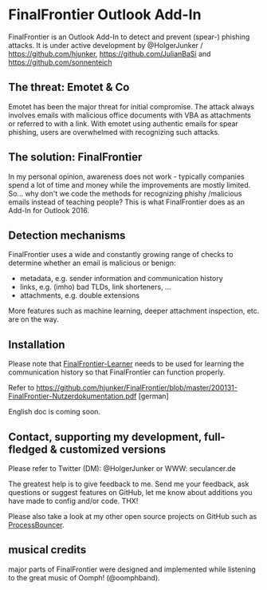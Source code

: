 # FinalFrontier Outlook Add-In
FinalFrontier is an Outlook Add-In to detect and prevent (spear-) phishing attacks. It is under active development by @HolgerJunker / https://github.com/hjunker, https://github.com/JulianBaSi and https://github.com/sonnenteich

## The threat: Emotet & Co
Emotet has been the major threat for initial compromise. The attack always involves emails with malicious office documents with VBA as attachments or referred to with a link. With emotet using authentic emails for spear phishing, users are overwhelmed with recognizing such attacks.

## The solution: FinalFrontier
In my personal opinion, awareness does not work - typically companies spend a lot of time and money while the improvements are mostly limited. So... why don't we code the methods for recognizing phishy /malicious emails instead of teaching people? This is what FinalFrontier does as an Add-In for Outlook 2016.

## Detection mechanisms
FinalFrontier uses a wide and constantly growing range of checks to determine whether an email is malicious or benign:
* metadata, e.g. sender information and communication history
* links, e.g. (imho) bad TLDs, link shorteners, ...
* attachments, e.g. double extensions

More features such as machine learning, deeper attachment inspection, etc. are on the way.

## Installation
Please note that [FinalFrontier-Learner](https://github.com/hjunker/FinalFrontier-Learner) needs to be used for learning the communication history so that FinalFrontier can function properly.

Refer to https://github.com/hjunker/FinalFrontier/blob/master/200131-FinalFrontier-Nutzerdokumentation.pdf [german]

English doc is coming soon.

## Contact, supporting my development, full-fledged & customized versions
Please refer to Twitter (DM): @HolgerJunker or WWW: seculancer.de

The greatest help is to give feedback to me. Send me your feedback, ask questions or suggest features on GitHub, let me know about additions you have made to config and/or code. THX!

Please also take a look at my other open source projects on GitHub such as [ProcessBouncer](https://github.com/hjunker/ProcessBouncer).

## musical credits
major parts of FinalFrontier were designed and implemented while listening to the great music of Oomph! (@oomphband).

